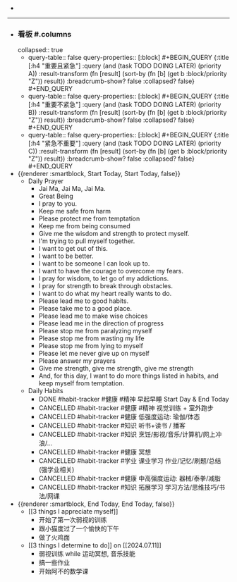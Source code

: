 -
- ---
- ### 看板 #.columns
  collapsed:: true
	- query-table:: false
	  query-properties:: [:block]
	  #+BEGIN_QUERY
	  {:title [:h4 "重要且紧急"]
	  :query  (and (task TODO DOING LATER) (priority A))
	  :result-transform (fn [result]
	                          (sort-by (fn [b]
	                                     (get b :block/priority "Z")) result))
	  :breadcrumb-show? false
	  :collapsed? false}
	  #+END_QUERY
	- query-table:: false
	  query-properties:: [:block]
	  #+BEGIN_QUERY
	  {:title [:h4 "重要不紧急"]
	  :query  (and (task TODO DOING LATER) (priority B))
	  :result-transform (fn [result]
	                          (sort-by (fn [b]
	                                     (get b :block/priority "Z")) result))
	  :breadcrumb-show? false
	  :collapsed? false}
	  #+END_QUERY
	- query-table:: false
	  query-properties:: [:block]
	  #+BEGIN_QUERY
	  {:title [:h4 "紧急不重要"]
	  :query  (and (task TODO DOING LATER) (priority C))
	  :result-transform (fn [result]
	                          (sort-by (fn [b]
	                                     (get b :block/priority "Z")) result))
	  :breadcrumb-show? false
	  :collapsed? false}
	  #+END_QUERY
- {{renderer :smartblock, Start Today, Start Today, false}}
	- Daily Prayer
		- Jai Ma, Jai Ma, Jai Ma.
		- Great Being
		- I pray to you.
		- Keep me safe from harm
		- Please protect me from temptation
		- Keep me from being consumed
		- Give me the wisdom and strength to protect myself.
		- I'm trying to pull myself together.
		- I want to get out of this.
		- I want to be better.
		- I want to be someone I can look up to.
		- I want to have the courage to overcome my fears.
		- I pray for wisdom, to let go of my addictions.
		- I pray for strength to break through obstacles.
		- I want to do what my heart really wants to do.
		- Please lead me to good habits.
		- Please take me to a good place.
		- Please lead me to make wise choices
		- Please lead me in the direction of progress
		- Please stop me from paralyzing myself
		- Please stop me from wasting my life
		- Please stop me from lying to myself
		- Please let me never give up on myself
		- Please answer my prayers
		- Give me strength, give me strength, give me strength
		- And, for this day, I want to do more things listed in habits, and keep myself from temptation.
	- Daily Habits
		- DONE #habit-tracker #健康 #精神 早起早睡 Start Day & End Today
		- CANCELLED #habit-tracker #健康 #精神 视觉训练 + 室外跑步
		- CANCELLED #habit-tracker #健康 低强度运动: 瑜伽/体态
		- CANCELLED #habit-tracker #知识 听书+读书 / 播客
		- CANCELLED #habit-tracker #知识 烹饪/影视/音乐/计算机/网上冲浪/...
		- CANCELLED #habit-tracker #健康 冥想
		- CANCELLED #habit-tracker #学业 课业学习 作业/记忆/刷题/总结 (强学业相关)
		- CANCELLED #habit-tracker #健康 中高强度运动: 器械/泰拳/减脂
		- CANCELLED #habit-tracker #知识 拓展学习 学习方法/思维技巧/书法/网课
- {{renderer :smartblock, End Today, End Today, false}}
	- [[3 things I appreciate myself]]
		- 开始了第一次弱视的训练
		- 跟小猫度过了一个愉快的下午
		- 做了火鸡面
	- [[3 things I determine to do]] on [[2024.07.11]]
		- 弱视训练 while 运动冥想, 音乐技能
		- 搞一些作业
		- 开始阿不的数学课
